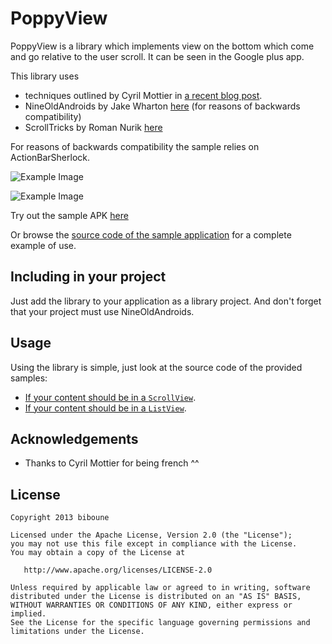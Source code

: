 PoppyView
==================

PoppyView is a library which implements view on the bottom which come and go relative to the user scroll. It can be seen in the Google plus app.

This library uses

* techniques outlined by Cyril Mottier in [a recent blog post][1].
* NineOldAndroids by Jake Wharton [here][2] (for reasons of backwards compatibility)
* ScrollTricks by Roman Nurik [here][3]

For reasons of backwards compatibility the sample relies on ActionBarSherlock.

![Example Image][4]

![Example Image][9]

Try out the sample APK [here][5]

Or browse the [source code of the sample application][6] for a complete example of use.

Including in your project
-------------------------

Just add the library to your application as a library project. And don't forget that your project must use NineOldAndroids.

Usage
---------

Using the library is simple, just look at the source code of the provided samples:

* [If your content should be in a `ScrollView`][7].
* [If your content should be in a `ListView`][8].


Acknowledgements
--------------------

* Thanks to Cyril Mottier for being french ^^

License
-----------

    Copyright 2013 biboune

    Licensed under the Apache License, Version 2.0 (the "License");
    you may not use this file except in compliance with the License.
    You may obtain a copy of the License at

       http://www.apache.org/licenses/LICENSE-2.0

    Unless required by applicable law or agreed to in writing, software
    distributed under the License is distributed on an "AS IS" BASIS,
    WITHOUT WARRANTIES OR CONDITIONS OF ANY KIND, either express or implied.
    See the License for the specific language governing permissions and
    limitations under the License.
	
	
	

 [1]: http://cyrilmottier.com/2013/05/24/pushing-the-actionbar-to-the-next-level/
 [2]: http://nineoldandroids.com/
 [3]: https://code.google.com/p/romannurik-code/source/browse/misc/scrolltricks
 [4]: https://raw.github.com/biboune/poppyview/master/graphics/img1.png
 [9]: https://raw.github.com/biboune/poppyview/master/graphics/img2.png
 [5]: https://raw.github.com/biboune/poppyview/master/poppyview-sample.apk
 [6]: https://github.com/biboune/poppyview/tree/master/poppyview-sample
 [7]: https://github.com/biboune/poppyview/blob/master/poppyview-sample/src/com/fourmob/poppyview/sample/ScrollViewActivity.java
 [8]: https://github.com/biboune/poppyview/blob/master/poppyview-sample/src/com/fourmob/poppyview/sample/ListViewActivity.java
